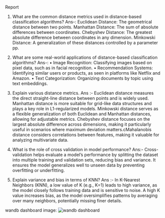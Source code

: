 Report 

1.	What are the common distance metrics used in distance-based classification algorithms? 
Ans-: 
Euclidean Distance: The geometrical distance between two points.
Manhattan Distance: The sum of absolute differences between coordinates.
Chebyshev Distance: The greatest absolute difference between coordinates in any dimension.
Minkowski Distance: A generalization of these distances controlled by a parameter pp.


2.	What are some real-world applications of distance-based classification algorithms? 
Ans-:
	•	Image Recognition: Classifying images based on pixel data, such as in facial recognition.
	•	Recommendation Systems: Identifying similar users or products, as seen in platforms like Netflix and Amazon.
	•	Text Categorization: Organizing documents by topic using text embeddings.


3.	Explain various distance metrics. 
Ans :- 
Euclidean distance measures the direct straight-line distance between points and is widely used. Manhattan distance is more suitable for grid-like data structures and plays a key role in L1-regularized models. Minkowski distance serves as a flexible generalization of both Euclidean and Manhattan distances, allowing for adjustable metrics. Chebyshev distance focuses on the largest absolute difference across dimensions, making it particularly useful in scenarios where maximum deviation matters.cMahalanobis distance considers correlations between features, making it valuable for analyzing multivariate data.
4.	What is the role of cross validation in model performance? 
Ans:-  Cross-validation helps evaluate a model’s performance by splitting the dataset into multiple training and validation sets, reducing bias and variance. It ensures the model generalizes well to unseen data by preventing overfitting or underfitting.

5.	Explain variance and bias in terms of KNN? 
Ans :-  In K-Nearest Neighbors (KNN), a low value of K (e.g., K=1) leads to high variance, as the model closely follows training data and is sensitive to noise. A high K value increases bias, as the model oversimplifies patterns by averaging over many neighbors, potentially missing finer details.

wandb dashboard image: ![wandb dashboard](wandb/wandb_dashboard.png)